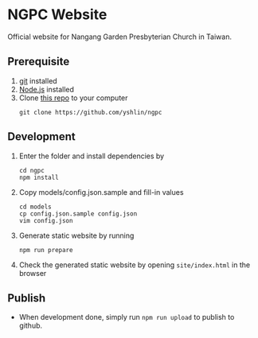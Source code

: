 # NGPC Website
Official website for Nangang Garden Presbyterian Church in Taiwan.

## Prerequisite

1. [git](https://git-scm.com/) installed
2. [Node.js](https://nodejs.org/) installed
3. Clone [this repo](https://github.com/yshlin/ngpc) to your computer
   ```
   git clone https://github.com/yshlin/ngpc
   ```
## Development
1. Enter the folder and install dependencies by 
   ```
   cd ngpc
   npm install
   ```
2. Copy models/config.json.sample and fill-in values
   ```
   cd models
   cp config.json.sample config.json
   vim config.json
   ```
3. Generate static website by running
   ```
   npm run prepare
   ```
4. Check the generated static website by opening ```site/index.html``` in the browser
## Publish
* When development done, simply run ```npm run upload``` to publish to github.
